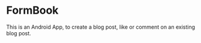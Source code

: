 # FormBook
This is an Android App, to create a blog post, like or comment on an existing blog post.
